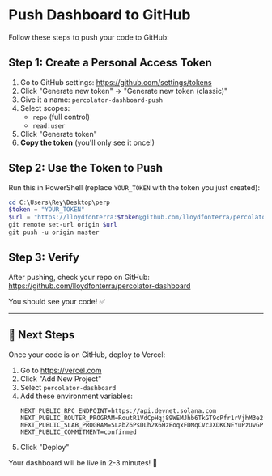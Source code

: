 # Push Dashboard to GitHub

Follow these steps to push your code to GitHub:

## Step 1: Create a Personal Access Token

1. Go to GitHub settings: https://github.com/settings/tokens
2. Click "Generate new token" → "Generate new token (classic)"
3. Give it a name: `percolator-dashboard-push`
4. Select scopes: 
   - `repo` (full control)
   - `read:user`
5. Click "Generate token"
6. **Copy the token** (you'll only see it once!)

## Step 2: Use the Token to Push

Run this in PowerShell (replace `YOUR_TOKEN` with the token you just created):

```powershell
cd C:\Users\Rey\Desktop\perp
$token = "YOUR_TOKEN"
$url = "https://lloydfonterra:$token@github.com/lloydfonterra/percolator-dashboard.git"
git remote set-url origin $url
git push -u origin master
```

## Step 3: Verify

After pushing, check your repo on GitHub:
https://github.com/lloydfonterra/percolator-dashboard

You should see your code! ✅

---

## 🚀 Next Steps

Once your code is on GitHub, deploy to Vercel:

1. Go to https://vercel.com
2. Click "Add New Project"
3. Select `percolator-dashboard`
4. Add these environment variables:
   ```
   NEXT_PUBLIC_RPC_ENDPOINT=https://api.devnet.solana.com
   NEXT_PUBLIC_ROUTER_PROGRAM=RoutR1VdCpHqj89WEMJhb6TkGT9cPfr1rVjhM3e2YQr
   NEXT_PUBLIC_SLAB_PROGRAM=SLabZ6PsDLh2X6HzEoqxFDMqCVcJXDKCNEYuPzUvGPk
   NEXT_PUBLIC_COMMITMENT=confirmed
   ```
5. Click "Deploy"

Your dashboard will be live in 2-3 minutes! 🎉
